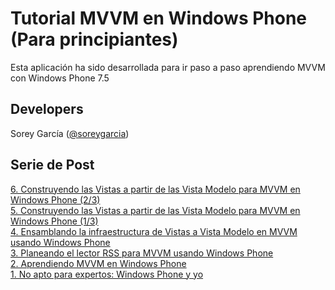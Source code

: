 Tutorial MVVM en Windows Phone (Para principiantes)
===========================
Esta aplicación ha sido desarrollada para ir paso a paso aprendiendo MVVM con Windows Phone 7.5

Developers
-----------------------
Sorey García ([@soreygarcia](http://twitter.com/soreygarcia))

Serie de Post
-----------------------

[6. Construyendo las Vistas a partir de las Vista Modelo para MVVM en Windows Phone (2/3)](http://blog.soreygarcia.me/2012/08/construyendo-las-vistas-partir-de-las_10.html) <br />
[5. Construyendo las Vistas a partir de las Vista Modelo para MVVM en Windows Phone (1/3)](http://blog.soreygarcia.me/2012/08/construyendo-las-vistas-partir-de-las.html) <br />
[4. Ensamblando la infraestructura de Vistas a Vista Modelo en MVVM usando Windows Phone](http://blog.soreygarcia.me/2012/08/ensamblando-la-infraestructura-de.html) <br />
[3. Planeando el lector RSS para MVVM usando Windows Phone](http://blog.soreygarcia.me/2012/08/planeando-el-lector-rss-para-mvvm.html) <br />
[2. Aprendiendo MVVM en Windows Phone](http://blog.soreygarcia.me/2012/08/aprendiendo-mvvm-en-windows-phone.html) <br />
[1. No apto para expertos: Windows Phone y yo](http://blog.soreygarcia.me/2012/01/no-apto-para-expertos-windows-phone-y.html) 
